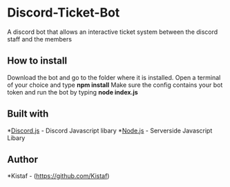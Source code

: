 # Discord-Ticket-Bot
A discord bot that allows an interactive ticket system between the discord staff and the members

## How to install
Download the bot and go to the folder where it is installed.
Open a terminal of your choice and type **npm install**
Make sure the config contains your bot token and run the bot by typing **node index.js**

## Built with
*[Discord.js](https://discord.js.org/) - Discord Javascript libary
*[Node.js](https://nodejs.org/en//) - Serverside Javascript Libary

## Author
*Kistaf - (https://github.com/Kistaf)
